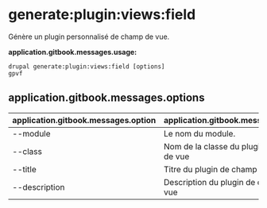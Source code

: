 # generate:plugin:views:field
Génère un plugin personnalisé de champ de vue.

**application.gitbook.messages.usage:**
```
drupal generate:plugin:views:field [options]
gpvf
```

## application.gitbook.messages.options
application.gitbook.messages.option | application.gitbook.messages.details
-------|-------------
--module | Le nom du module.
--class | Nom de la classe du plugin de champ de vue
--title | Titre du plugin de champ de vue
--description | Description du plugin de champ de vue
